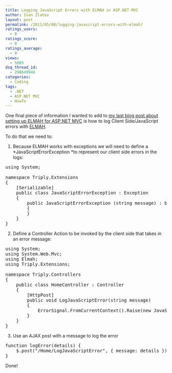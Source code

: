 ```yaml
---
title: Logging JavaScript Errors with ELMAH in ASP.NET MVC
author: Ivan Zlatev
layout: post
permalink: /2011/05/08/logging-javascript-errors-with-elmah/
ratings_users:
  - 0
ratings_score:
  - 0
ratings_average:
  - 0
views:
  - 5085
dsq_thread_id:
  - 298649946
categories:
  - Coding
tags:
  - .NET
  - ASP.NET MVC
  - HowTo
---
```

One final piece of information I wanted to add to [my last blog post about setting up ELMAH for ASP.NET MVC][1] is how to log Client Side/JavaScript errors with [ELMAH][2].

To do that we need to:

1. Because ELMAH works with exceptions we will need to define a *JavaScriptErrorException *to represent our client side errors in the logs:

<pre class="brush: csharp; title: ; notranslate" title="">using System;

namespace Triply.Extensions
{
	[Serializable]
	public class JavaScriptErrorException : Exception
	{
		public JavaScriptErrorException (string message) : base(message)
		{
		}
	}
}</pre>

2. Define a Controller Action to be invoked by the client side that takes in an error message:

<pre class="brush: csharp; title: ; notranslate" title="">using System;
using System.Web.Mvc;
using Elmah;
using Triply.Extensions;

namespace Triply.Controllers
{
	public class HomeController : Controller
	{
		[HttpPost]
		public void LogJavaScriptError(string message)
		{
			ErrorSignal.FromCurrentContext().Raise(new JavaScriptErrorException(message));
		}
	}
}</pre>

3. Use an AJAX post with a message to log the error

<pre class="brush: jscript; title: ; notranslate" title="">function logError(details) {
    $.post("/Home/LogJavaScriptError", { message: details });
}
</pre>

Done!

 [1]: http://ivanz.com/2011/05/08/asp-net-mvc-magical-error-logging-with-elmah/ "ASP.NET MVC Magical Error Logging with ELMAH"
 [2]: http://code.google.com/p/elmah/